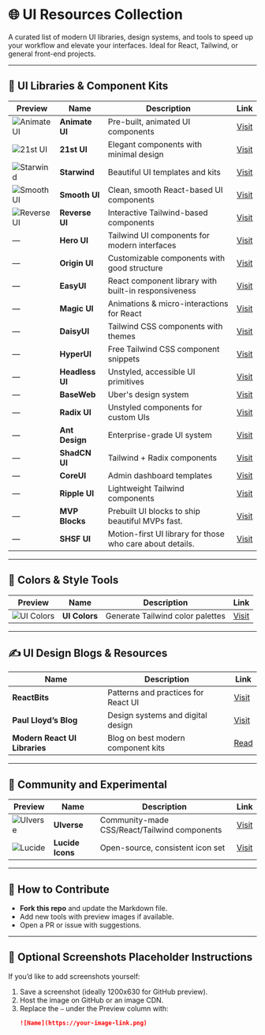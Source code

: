 # 🌐 UI Resources Collection

A curated list of modern UI libraries, design systems, and tools to speed up your workflow and elevate your interfaces. Ideal for React, Tailwind, or general front-end projects.

---

## 🎨 UI Libraries & Component Kits

| Preview | Name | Description | Link |
|--------|------|-------------|------|
| ![Animate UI](https://animate-ui.com/og-image.jpg) | **Animate UI** | Pre-built, animated UI components | [Visit](https://animate-ui.com/) |
| ![21st UI](https://21st.dev/og.png) | **21st UI** | Elegant components with minimal design | [Visit](https://21st.dev/) |
| ![Starwind](https://starwind.dev/og.jpg) | **Starwind** | Beautiful UI templates and kits | [Visit](https://starwind.dev/) |
| ![Smooth UI](https://www.smoothui.dev/images/og.png) | **Smooth UI** | Clean, smooth React-based UI components | [Visit](https://www.smoothui.dev/) |
| ![Reverse UI](https://reverseui.com/opengraph.jpg) | **Reverse UI** | Interactive Tailwind-based components | [Visit](https://reverseui.com/) |
| — | **Hero UI** | Tailwind UI components for modern interfaces | [Visit](https://www.heroui.com/) |
| — | **Origin UI** | Customizable components with good structure | [Visit](https://originui.com/) |
| — | **EasyUI** | React component library with built-in responsiveness | [Visit](https://www.easyui.pro/) |
| — | **Magic UI** | Animations & micro-interactions for React | [Visit](https://magicui.design/) |
| — | **DaisyUI** | Tailwind CSS components with themes | [Visit](https://daisyui.com/) |
| — | **HyperUI** | Free Tailwind CSS component snippets | [Visit](https://www.hyperui.dev/) |
| — | **Headless UI** | Unstyled, accessible UI primitives | [Visit](https://headlessui.com/) |
| — | **BaseWeb** | Uber's design system | [Visit](https://baseweb.design/) |
| — | **Radix UI** | Unstyled components for custom UIs | [Visit](https://www.radix-ui.com/) |
| — | **Ant Design** | Enterprise-grade UI system | [Visit](https://ant.design/) |
| — | **ShadCN UI** | Tailwind + Radix components | [Visit](https://ui.shadcn.com/) |
| — | **CoreUI** | Admin dashboard templates | [Visit](https://coreui.io/) |
| — | **Ripple UI** | Lightweight Tailwind components | [Visit](https://www.ripple-ui.com/) |
| — | **MVP Blocks** | Prebuilt UI blocks to ship beautiful MVPs fast. | [Visit](https://blocks.mvp-subha.me/) |
| — | **SHSF UI** | Motion-first UI library for those who care about details.| [Visit](https://www.shsfui.com/) |

---

## 🎨 Colors & Style Tools

| Preview | Name | Description | Link |
|--------|------|-------------|------|
| ![UI Colors](https://uicolors.app/og.png) | **UI Colors** | Generate Tailwind color palettes | [Visit](https://uicolors.app/) |

---

## ✍️ UI Design Blogs & Resources

| Name | Description | Link |
|------|-------------|------|
| **ReactBits** | Patterns and practices for React UI | [Visit](https://reactbits.dev/) |
| **Paul Lloyd’s Blog** | Design systems and digital design | [Visit](https://paulrobertlloyd.com/) |
| **Modern React UI Libraries** | Blog on best modern component kits | [Read](https://www.manishtamang.com/blog/modern-react-ui-component-libraries?) |

---

## 🧪 Community and Experimental

| Preview | Name | Description | Link |
|--------|------|-------------|------|
| ![UIverse](https://uiverse.io/uiverse-preview.png) | **UIverse** | Community-made CSS/React/Tailwind components | [Visit](https://uiverse.io/) |
| ![Lucide](https://lucide.dev/og.png) | **Lucide Icons** | Open-source, consistent icon set | [Visit](https://lucide.dev/) |

---

## 🧰 How to Contribute

- **Fork this repo** and update the Markdown file.
- Add new tools with preview images if available.
- Open a PR or issue with suggestions.

---

## 📁 Optional Screenshots Placeholder Instructions

If you’d like to add screenshots yourself:
1. Save a screenshot (ideally 1200x630 for GitHub preview).
2. Host the image on GitHub or an image CDN.
3. Replace the `—` under the Preview column with:
   ```markdown
   ![Name](https://your-image-link.png)
